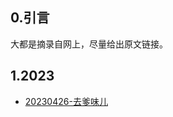 

##  0.引言

大都是摘录自网上，尽量给出原文链接。

##  1.2023

- [20230426-去爹味儿](./doc/20230426-%E5%8E%BB%E7%88%B9%E5%91%B3%E5%84%BF.md)